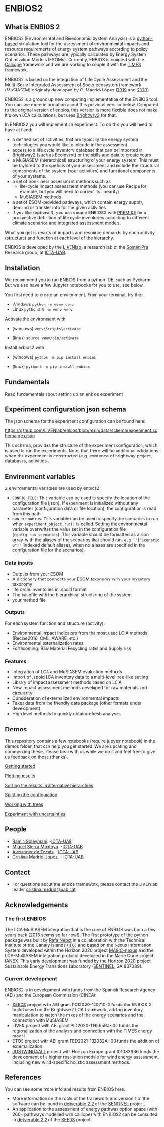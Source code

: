 # ENBIOS2
## What is ENBIOS 2

ENBIOS2 (Environmental and Bioeconomic System Analysis)  is a [python-based](https://pypi.org/project/enbios/) simulation tool for the assessment of environmental impacts and resource requirements of energy system 
pathways according to policy scenarios. These pathways are typically calculated by Energy System Optimization Models (ESOMs). Currently, ENBIOS is coupled with the 
[Calliope](https://www.callio.pe/) framework and we are working to couple it with the [TIMES](https://iea-etsap.org/index.php/etsap-tools/model-generators/times) framework.

ENBIOS2 is based on the integration of Life Cycle Assessment and the Multi-Scale Integrated Assessment of 
Socio-ecosystem framework (MuSIASEM) originally developed by C. Madrid-López 
([2019](https://zenodo.org/records/10252544) and [2020](https://zenodo.org/records/4916338))

ENBIOS2 is a ground up new computing implementation of the ENBIOS tool. You can see more information about 
this previous version below. Compared to the original version of enbios, this version is more flexible does not make 
it's own LCA calculations, but uses [Brightway2](https://docs.brightway.dev/en/latest/) for that.

In ENBIOS2 you will implement an experiment. To do this you will need to have at hand:
 * a defined set of activities, that are typically the energy system technologies you would like to inlcude in the assessment
 * access to a life cycle inventory database that can be imported in Brightway2 (such as Ecoinvent) 
or the skills and data to create yours
 * a MuSIASEM (hierarchical) structuring of your energy system. This must be taylored to the speficis of your assessment
and include the structural components of the system (your activities) and functional components of your systems.
 * a set of non-linear assessment methods such as
   * life-cycle impact assessment methods (you can use Recipe for example, but you will need to correct its linearity) 
   * MuSIASEM methods
 * a set of ESOM-provided pathways, which contain energy supply, demand or transfer info for the given activities
 * If you like (optional!), you can couple ENBIOS2 with [PREMISE](https://www.sciencedirect.com/science/article/pii/S136403212200226X) for a prospective definition of 
life cycle inventories according to different climate scenarios and integrated assessment models.

What you get is results of impacts and resource demands by each activity (structure) and function at each level of the hierarchy.

ENBIOS is developed by the [LIVENlab](https://livenlab.org/), a research lab of the [SosteniPra](https://www.sostenipra.cat/) Research group, at [ICTA-UAB](https://www.uab.cat/icta/).

## Installation
We recommend you to run ENBIOS from a python IDE, such as Pycharm. 
But we also have a few Jupyter notebooks for you to use, see below.

You first need to create an environment. From your terminal, try this:

 * Windows  `python -m venv venv`
 * Linux   `python3.9 -m venv venv`

Activate the environment with

* (windows)
`venv\Scripts\activate`

* (linux)
`source venv/bin/activate`

Install enbios2 with

* (windows)
`python -m pip install enbios`

* (linux)
`python3 -m pip install enbios`

## Fundamentals

[Read fundamentals about setting up an enbios experiment](https://github.com/LIVENlab/enbios/blob/main/docs/Fundamentals.md)

## Experiment configuration json schema

The json schema for the experiment configuration can be found here:

https://github.com/LIVENlab/enbios/blob/main/data/schema/experiment.schema.gen.json

This schema, provides the structure of the experiment configuration, which is used to run the experiments.
Note, that there will be additional validations when the experiment is constructed (e.g. existence of brightway project,
databases, activities).

## Environment variables

2 environmental variables are used by enbios2:

- `CONFIG_FILE`: This variable can be used to specify the location of the configuration file (json). If experiment is
  initialized without any parameter (configuration data or file location), the configuration is read from this path.
- `RUN_SCENARIOS`: This variable can be used to specify the scenarios to run when `experiment_object.run()` is called.
  Setting the environmental variable overwrites the value set in the configuration file (`config.run_scenarios`). This
  variable should be formatted as a json array, with the aliases of the scenarios that should
  run. `e.g. '["Scenario 0"]'` (indexed default aliases, when no aliases are specified in the configuration file for the
  scenarios).

### Data inputs

- Outputs from your ESOM
- A dictionary that connects your ESOM taxonomy with your inventory taxonomy
- life cycle inventories in .spold format
- The basefile with the hierarchical structuring of the system
- your method file

### Outputs

For each system function and structure (activity):
- Environmental impact indicators from the most used LCIA methods (Recipe2016, CML, AWARE, etc.)
- Environmental externalization rates
- Forthcoming: Raw Material Recycling rates and Supply risk

### Features
- Integration of LCA and MuSIASEM evaluation methods
- Import of .spold LCA inventory data to a multi-level tree-like setting
- Library of impact assessment methods based on LCIA
- New impact assessment methods developed for raw materials and circularity
- Consideration of externalized environmental impacts
- Takes data from the friendly-data package (other formats under development)
- High level methods to quickly obtain/refresh analyses

## Demos

This repository contains a few notebooks (require jupyter notebook) in the demos folder, that can help you get started. 
We are updating and commenting these. Please bear with us while we do it and feel free to give us feedback on those (thanks).

[Getting started](https://github.com/LIVENlab/enbios/blob/main/enbios/demos/intro.ipynb)

[Plotting results](https://github.com/LIVENlab/enbios/blob/main/enbios/demos/plot_results.ipynb)

[Sorting the results in alternative hierarchies](https://github.com/LIVENlab/enbios/blob/main/enbios/demos/multiple_hierarchies.ipynb)

[Splitting the configuration](https://github.com/LIVENlab/enbios/blob/main/enbios/demos/multiple_config_files.ipynb)

[Working with trees](https://github.com/LIVENlab/enbios/blob/main/enbios/demos/trees.ipynb)

[Experiment with uncertainties](https://github.com/LIVENlab/enbios/blob/main/enbios/demos/uncertainty_experiment.ipynb)

## People

* [Ramin Soleymani](https://es.linkedin.com/in/ramin-soleymani-4703b17). -[ICTA-UAB](https://www.uab.cat/icta/)
* [Miquel Sierra Montoya](https://portalrecerca.uab.cat/en/persons/miquel-sierra-i-montoya). -[ICTA-UAB](https://www.uab.cat/icta/)
* [Alexander de Tomás](https://www.linkedin.com/in/alexander-de-tom%C3%A1s-pascual-a85348185/). -[ICTA-UAB](https://www.uab.cat/icta/)
* [Cristina Madrid-Lopez](https://portalrecerca.uab.cat/en/persons/cristina-madrid-lopez-3). - [ICTA-UAB](https://www.uab.cat/icta/)

## Contact

- For questions about the enbios framework, please contact the LIVENlab leader [cristina.madrid@uab.cat](mailto:cristina.madrid@uab.cat).

## Acknowledgements
### The first ENBIOS

The LCA-MuSIASEM integration that is the core of ENBIOS was born a few years back (2013 seems so far now!). 
The first prototype of the python package was built by [Rafa Nebot](https://github.com/rnebot) in a collaboration 
with the Technical Institute of the Canary Islands ([ITC](https://www.itccanarias.org/web/es/)) and based on the Nexus Information System developed within the
Horizon 2020 project [MAGIC-nexus](https://magic-nexus.eu/) and the LCA-MuSIASEM integration protocol developed in the
Marie Curie project [IANEX](https://cordis.europa.eu/project/id/623593). This early development was funded by the
Horizon 2020 project Sustainable Energy Transitions Laboratory ([SENTINEL](https://sentinel.energy>), GA 837089).

 ### Current development
ENBIOS2 is in development with funds from the Spanish Research Agency (AEI) and the European Commission (CINEA):

* [SEEDS](https://seeds-project.org/) project with AEI grant PCI2020-120710-2 funds the ENBIOS 2 build based on the
  Brightway2 LCA framework, adding inventory manipulation to match the mixes of the energy scenarios and the connection with MuSIASEM
* LIVEN project with AEI grant PID2020-119565RJ-I00 funds the regionalization of the analysis and connection with the TIMES energy model
* ETOS project with AEI grant TED2021-132032A-I00 funds the addition of externalization
* [JUSTWIND4ALL](https://justwind4all.eu/) project with Horizon Europe grant 101083936 funds the development of a higher
  resolution module for wind energy assessment, including new wind-specific holistic assessment methods.

## References
You can see some more info and results from ENBIOS here:
* More information on the roots of the framework and version 1 of the software can be found in [deliverable 2.2]() of
the [SENTINEL](https://sentinel.energy) project. 
* An application to the assessment of energy pathway option space (with 260+ pathways modelled with calliope) with ENBIOS2 can be consulted
in [deliverable 2.2](https://zenodo.org/record/7994038) of the [SEEDS](https://seeds-project.org/) project.
